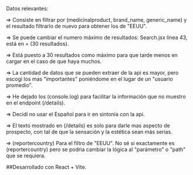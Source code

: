 Datos relevantes:

=> Consiste en filtrar por (medicinalproduct, brand_name, generic_name) y el resultado filtrarlo de nuevo para obtener los de "EEUU".

=> Se puede cambiar el numero máximo de resultados: Search.jsx linea 43, está en = (30 resultados).

=> Está puesto a 30 resultados como máximo para que tarde menos en cargar en el caso de que haya muchos.

=> La cantidad de datos que se pueden extraer de la api es mayor, pero escogí los mas "importantes" poniéndome en el lugar de un "usuario promedio".

=> He dejado los (console.log) para facilitar la información que no muestro en el endpoint (/details).

=> Decidí no usar el Español para ir en sintonía con la api.

=> El texto mostrado en (/details) es solo para darle mas aspecto de prospecto, con tal de que la sensación y la estética sean más serias.

=> (reportercountry) Para el filtro de "EEUU". No sé si exactamente es (reportercountry) pero se podria cambiar la lógica al "parámetro" o "path" que se requiera.

##Desarrollado con React + Vite.